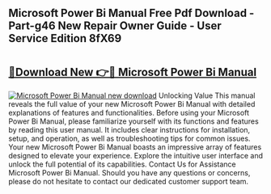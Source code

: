 ## Microsoft Power Bi Manual Free Pdf Download - Part-g46 New Repair Owner Guide - User Service Edition 8fX69

# <h2><a href="http://cf22801.oget.top/?id=Microsoft+Power+Bi+Manual">🔗Download New 👉🔴 Microsoft Power Bi Manual</a></h2>

[![Microsoft Power Bi Manual new download](https://i.imgur.com/5g1atiW.png)](http://cf22801.oget.top/?id=Microsoft+Power+Bi+Manual)
Unlocking Value This manual reveals the full value of your new Microsoft Power Bi Manual with detailed explanations of features and functionalities. Before using your Microsoft Power Bi Manual, please familiarize yourself with its functions and features by reading this user manual. It includes clear instructions for installation, setup, and operation, as well as troubleshooting tips for common issues. Your new Microsoft Power Bi Manual boasts an impressive array of features designed to elevate your experience. Explore the intuitive user interface and unlock the full potential of its capabilities. Contact Us for Assistance Microsoft Power Bi Manual. Should you have any questions or concerns, please do not hesitate to contact our dedicated customer support team.

